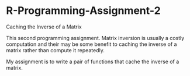 R-Programming-Assignment-2
==========================

Caching the Inverse of a Matrix

This second programming assignment.
Matrix inversion is usually a costly computation and their
may be some benefit to caching the inverse of a matrix rather
than compute it repeatedly.

My assignment is to write a pair of functions that cache
the inverse of a matrix.